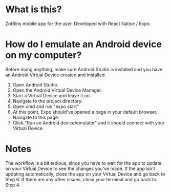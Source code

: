 # What is this?
ZotBins mobile app for the user. Developed with React Native / Expo.
# How do I emulate an Android device on my computer?
Before doing anything, make sure Android Studio is installed and you have an Android Virtual Device created and installed.
1. Open Android Studio.
2. Open the Android Virtual Device Manager.
3. Start a Virtual Device and leave it on.
4. Navigate to the project directory.
5. Open cmd and run "expo start"
6. At this point, Expo should've opened a page in your default browser. Navigate to this page.
7. Click "Run an Android device/emulator" and it should connect with your Virtual Device.
# Notes
The workflow is a bit tedious, since you have to wait for the app to update on your Virtual Device to see the changes you've made. If the app isn't updating automatically, close the app on your Virtual Device and go back to Step 6.
If there are any other issues, close your terminal and go back to Step 4.